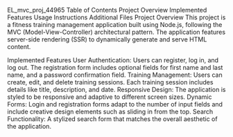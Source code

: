 EL_mvc_proj_44965
Table of Contents
Project Overview
Implemented Features
Usage Instructions
Additional Files
Project Overview
This project is a fitness training management application built using Node.js, following the MVC (Model-View-Controller) architectural pattern. The application features server-side rendering (SSR) to dynamically generate and serve HTML content.

Implemented Features
User Authentication: Users can register, log in, and log out. The registration form includes optional fields for first name and last name, and a password confirmation field.
Training Management: Users can create, edit, and delete training sessions. Each training session includes details like title, description, and date.
Responsive Design: The application is styled to be responsive and adaptive to different screen sizes.
Dynamic Forms: Login and registration forms adapt to the number of input fields and include creative design elements such as sliding in from the top.
Search Functionality: A stylized search form that matches the overall aesthetic of the application.
